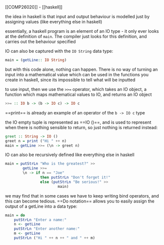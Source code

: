 [[COMP26020]] - [[haskell]]

the idea in haskell is that input and output behaviour is modelled just by assigning values (like everything else in haskell)

essentially, a haskell program is an element of an IO type - it only ever looks at the definition of `main`. The compiler just looks for this definition, and carries out the behaviour specified

IO can also be captured with the `IO String` data type:
```haskell
main = (getLine:: IO String)
```

but with this code alone, nothing can happen. There is no way of turning an input into a mathematical value which can be used in the functions you create in haskell, since its impossible to tell what will be inputted

to use input, then we use the `>>=` operator, which takes an IO object, a function which maps mathematical values to IO, and returns an IO object
```haskell
>>= :: IO b -> (b -> IO c) -> IO c
```
==print== is already an example of an operator of the `b -> IO c` type

the IO empty tuple is represented as ==IO ()==, and is used to represent when there is nothing sensible to return, so just nothing is returned instead:
```haskell
greet :: String -> IO ()
greet n = print ("Hi " ++ n)
main = getLine >>= (\n -> greet n)
```

IO can also be recursively defined like everything else in haskell
```haskell
main = putStrLn "Who is the greatest?" >>
		getLine >>=
		\n -> if n == "Joe"
				then putStrLn "Don't forget it!"
				else (putStrLn "Be serious!" >> 
						main)
```


we may find that in some cases we have to keep writing bind operators, and this can become tedious. ==Do notation== allows you to easily assign the output of a getLine into a data type:
```haskell
main = do
	putStrLn "Enter a name:"
	n <- getLine
	putStrLn "Enter another name:"
	m <- getLine
	putStrLn ("Hi " ++ n ++ " and " ++ m)
```